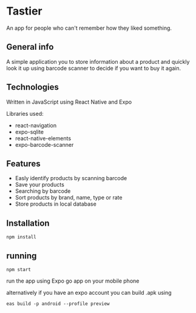 # Tastier
An app for people who can't remember how they liked something.

## General info
A simple application you to store information about a product and quickly look it up using barcode scanner to decide if you want to buy it again.

## Technologies
Written in JavaScript using React Native and Expo

Libraries used:
* react-navigation
* expo-sqlite
* react-native-elements 
* expo-barcode-scanner

## Features
* Easly identify products by scanning barcode
* Save your products
* Searching by barcode
* Sort products by brand, name, type or rate
* Store products in local database


## Installation

```
npm install  
```

## running
```
npm start
```
run the app using Expo go app on your mobile phone

alternatively if you have an expo account you can build .apk using 
```
eas build -p android --profile preview
``` 

